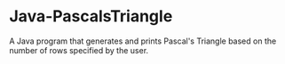# Java-PascalsTriangle
A Java program that generates and prints Pascal's Triangle based on the number of rows specified by the user.
